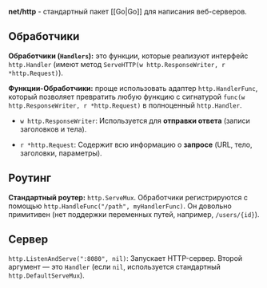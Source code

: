 **net/http** - стандартный пакет [[Go|Go]] для написания веб-серверов.

## Обработчики

**Обработчики (`Handlers`):** это функции, которые реализуют интерфейс `http.Handler` (имеют метод `ServeHTTP(w http.ResponseWriter, r *http.Request)`).

**Функции-Обработчики:** проще использовать адаптер `http.HandlerFunc`, который позволяет превратить любую функцию с сигнатурой `func(w http.ResponseWriter, r *http.Request)` в полноценный `http.Handler`.

- `w http.ResponseWriter`: Используется для **отправки ответа** (записи заголовков и тела).

- `r *http.Request`: Содержит всю информацию о **запросе** (URL, тело, заголовки, параметры).

## Роутинг

**Стандартный роутер:** `http.ServeMux`. Обработчики регистрируются с помощью `http.HandleFunc("/path", myHandlerFunc)`. Он довольно примитивен (нет поддержки переменных путей, например, `/users/{id}`).

## Сервер 

`http.ListenAndServe(":8080", nil)`: Запускает HTTP-сервер. Второй аргумент — это `Handler` (если `nil`, используется стандартный `http.DefaultServeMux`).


